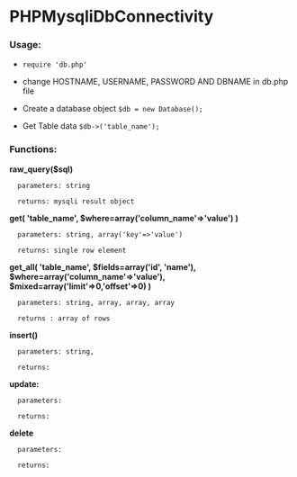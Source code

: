 # PHPMysqliDbConnectivity

### Usage:

* `require 'db.php' `

* change HOSTNAME, USERNAME, PASSWORD AND DBNAME in db.php file

* Create a database object  `$db = new Database();`
  
* Get Table data `$db->('table_name');`
  
  
### Functions:

  **raw_query($sql)**
  
      parameters: string
  
      returns: mysqli result object
  
  **get( 'table_name', $where=array('column_name'=>'value') )**
  
      parameters: string, array('key'=>'value')
  
      returns: single row element
  
  
  **get_all( 'table_name', $fields=array('id', 'name'), $where=array('column_name'=>'value'), $mixed=array('limit'=>0,'offset'=>0) )**
  
      parameters: string, array, array, array
    
      returns : array of rows 
    
  
  **insert()**
  
      parameters: string, 
  
      returns: 
  
  **update:**
  
      parameters: 
      
      returns: 
  
  **delete**
  
      parameters: 
      
      returns: 
      
